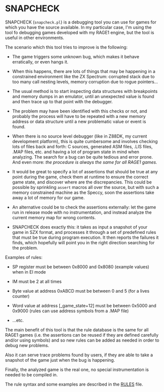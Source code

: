 # SNAPCHECK

SNAPCHECK (`snapcheck.pl`) is a debugging tool you can use for games for
which you have the source available.  In my particular case, I'm using the
tool fo debugging games developed with my RAGE1 engine, but the tool is
useful in other environments.

The scenario which this tool tries to improve is the following:

- The game triggers some unknown bug, which makes it behave erratically, or
  even hangs it.

- When this happens, there are lots of things that may be happening in a
  constrained environment like the ZX Spectrum: corrupted stack due to too
  many call nesting levels, memory corruption due to rogue pointers...

- The usual method is to start inspecting data structures with breakpoints
  and memory dumps in an emulator, until an unexpected value is found and
  then trace up to that point with the debugger.

- The problem may have been identified with this checks or not, and probably
  the process will have to be repeated with a new memory address or data
  structure until a new problematic value or event is found.

- When there is no source level debugger (like in Z88DK, my current
  development platform), this is quite cumbersome and involves checking lots
  of files back and forth: C sources, generated ASM files, .LIS files, .MAP
  files, etc.  and having a lot of program state in mind when analyzing. 
  The search for a bug can be quite tedious and error prone.  And even more:
  _the procedure is always the same for all RAGE1 games._

- It would be great to specify a lot of assertions that should be true at
  any point during the game, check them at runtime to ensure the correct
  game state, and discover where are the discrepancies.  This could be
  possible by sprinkling `assert` macros all over the source, but with such
  a memory constrained machine as the Speccy, soon the assertions take away
  a lot of memory for our game.

- An alternative could be to check the assertions externally: let the game
  run in release mode with no instrumentation, and instead analyze the
  current memory map for wrong contents.

- SNAPCHECK does exactly this: it takes as input a snapshot of your game in
  SZX format, and processes it through a set of predefined rules that must
  be true during program execution.  It then reports the failures it finds,
  which hopefully will point you in the right direction searching for the
  problem.

Examples of rules:

- SP register must be between 0x8000 and 0x8080 (example values) when in EI
  mode

- IM must be 2 at all times

- Byte value at address 0xABCD must be between 0 and 5 (for a lives counter)

- Word value at address [_game_state+12] must be between 0x5000 and 0x9000
  (rules can use address symbols from a .MAP file)

- ...etc.

The main benefit of this tool is that the rule database is the same for all
RAGE1 games (i.e.  the assertions can be reused if they are defined
carefully and/or using symbols) and so new rules can be added as needed in
order to debug new problems.

Also it can serve trace problems found by users, if they are able to take a
snapshot of the game just when the bug is happening.

Finally, the analyzed game is the real one, no special instrumentation is
needed to be compiled in.

The rule syntax and some examples are described in the [RULES](RULES.md) file.
